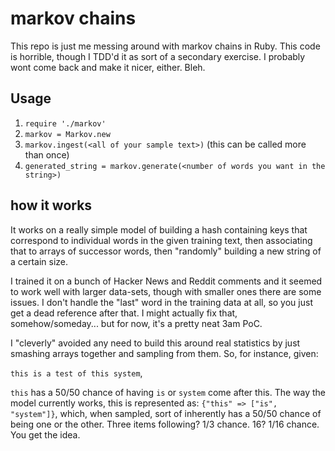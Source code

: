 # markov chains

This repo is just me messing around with markov chains in Ruby. This code is horrible, though I TDD'd it as sort of a secondary exercise. I probably wont come back and make it nicer, either. Bleh.

## Usage
1. `require './markov'`
2. `markov = Markov.new`
3. `markov.ingest(<all of your sample text>)` (this can be called more than once)
4. `generated_string = markov.generate(<number of words you want in the string>)`

## how it works
It works on a really simple model of building a hash containing keys that correspond to individual words in the given training text, then associating that to arrays of successor words, then "randomly" building a new string of a certain size.

I trained it on a bunch of Hacker News and Reddit comments and it seemed to work well with larger data-sets, though with smaller ones there are some issues. I don't handle the "last" word in the training data at all, so you just get a dead reference after that. I might actually fix that, somehow/someday... but for now, it's a pretty neat 3am PoC.

I "cleverly" avoided any need to build this around real statistics by just smashing arrays together and sampling from them. So, for instance, given:

`this is a test of this system`,

`this` has a 50/50 chance of having `is` or `system` come after this. The way the model currently works, this is represented as: `{"this" => ["is", "system"]}`, which, when sampled, sort of inherently has a 50/50 chance of being one or the other. Three items following? 1/3 chance. 16? 1/16 chance. You get the idea.
